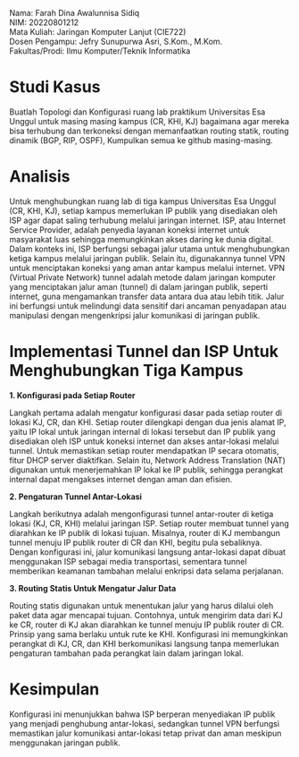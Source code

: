 Nama: Farah Dina Awalunnisa Sidiq  
NIM: 20220801212  
Mata Kuliah: Jaringan Komputer Lanjut (CIE722)  
Dosen Pengampu: Jefry Sunupurwa Asri, S.Kom., M.Kom.  
Fakultas/Prodi: Ilmu Komputer/Teknik Informatika 

# **Studi Kasus**

Buatlah Topologi dan Konfigurasi ruang lab praktikum Universitas Esa Unggul untuk masing masing kampus (CR, KHI, KJ) bagaimana agar mereka bisa terhubung dan terkoneksi dengan memanfaatkan routing statik, routing dinamik (BGP, RIP, OSPF), Kumpulkan semua ke github masing-masing.

# **Analisis**

Untuk menghubungkan ruang lab di tiga kampus Universitas Esa Unggul (CR, KHI, KJ), setiap kampus memerlukan IP publik yang disediakan oleh ISP agar dapat saling terhubung melalui jaringan internet. ISP, atau Internet Service Provider, adalah penyedia layanan koneksi internet untuk masyarakat luas sehingga memungkinkan akses daring ke dunia digital. Dalam konteks ini, ISP berfungsi sebagai jalur utama untuk menghubungkan ketiga kampus melalui jaringan publik. Selain itu, digunakannya tunnel VPN untuk menciptakan koneksi yang aman antar kampus melalui internet. VPN (Virtual Private Network) tunnel adalah metode dalam jaringan komputer yang menciptakan jalur aman (tunnel) di dalam jaringan publik, seperti internet, guna mengamankan transfer data antara dua atau lebih titik. Jalur ini berfungsi untuk melindungi data sensitif dari ancaman penyadapan atau manipulasi dengan mengenkripsi jalur komunikasi di jaringan publik.

# **Implementasi Tunnel dan ISP Untuk Menghubungkan Tiga Kampus**

**1. Konfigurasi pada Setiap Router**

Langkah pertama adalah mengatur konfigurasi dasar pada setiap router di lokasi KJ, CR, dan KHI. Setiap router dilengkapi dengan dua jenis alamat IP, yaitu IP lokal untuk jaringan internal di lokasi tersebut dan IP publik yang disediakan oleh ISP untuk koneksi internet dan akses antar-lokasi melalui tunnel. Untuk memastikan setiap router mendapatkan IP secara otomatis, fitur DHCP server diaktifkan. Selain itu, Network Address Translation (NAT) digunakan untuk menerjemahkan IP lokal ke IP publik, sehingga perangkat internal dapat mengakses internet dengan aman dan efisien.

**2. Pengaturan Tunnel Antar-Lokasi**

Langkah berikutnya adalah mengonfigurasi tunnel antar-router di ketiga lokasi (KJ, CR, KHI) melalui jaringan ISP. Setiap router membuat tunnel yang diarahkan ke IP publik di lokasi tujuan. Misalnya, router di KJ membangun tunnel menuju IP publik router di CR dan KHI, begitu pula sebaliknya. Dengan konfigurasi ini, jalur komunikasi langsung antar-lokasi dapat dibuat menggunakan ISP sebagai media transportasi, sementara tunnel memberikan keamanan tambahan melalui enkripsi data selama perjalanan.

**3. Routing Statis Untuk Mengatur Jalur Data**

Routing statis digunakan untuk menentukan jalur yang harus dilalui oleh paket data agar mencapai tujuan. Contohnya, untuk mengirim data dari KJ ke CR, router di KJ akan diarahkan ke tunnel menuju IP publik router di CR. Prinsip yang sama berlaku untuk rute ke KHI. Konfigurasi ini memungkinkan perangkat di KJ, CR, dan KHI berkomunikasi langsung tanpa memerlukan pengaturan tambahan pada perangkat lain dalam jaringan lokal.

# **Kesimpulan**
Konfigurasi ini menunjukkan bahwa ISP berperan menyediakan IP publik yang menjadi penghubung antar-lokasi, sedangkan tunnel VPN berfungsi memastikan jalur komunikasi antar-lokasi tetap privat dan aman meskipun menggunakan jaringan publik.